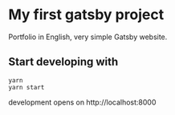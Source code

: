 # My first gatsby project

Portfolio in English, very simple Gatsby website.

## Start developing with
```
yarn
yarn start
```
development opens on http://localhost:8000
